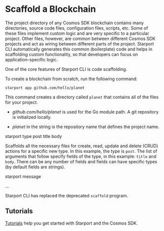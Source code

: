 # Scaffold a Blockchain

<!-- what is the general message we want to give? intro to the structure that is created for project and types or? we should say something about why we specify a github repo -->

The project directory of any Cosmos SDK blockchain contains many directories, source code files, configuration files, scripts, etc. Some of these files implement custom logic and are very specific to a particular project. Other files, however, are common between different Cosmos SDK projects and act as wiring between different parts of the project. Starport CLI automatically generates this common (boilerplate) code and helps in scaffolding custom functionality, so that developers can focus on application-specific logic.

One of the core features of Starport CLI is code scaffolding.

To create a blockchain from scratch, run the following command:

```
starport app github.com/hello/planet
```

This command creates a directory called `planet` that contains all of the files for your project. 

- _github.com/hello/planet_ is used for the Go module path. A git repository is initialized locally.

- _planet_ in the string is the repository name that defines the project name.

starport type post title body

Scaffolds all the necessary files for create, read, update and delete (CRUD) actions for a specific new type. In this example, the type is `post`. The list of arguments that follow specify fields of the type, in this example: `title` and `body`. There can be any number of fields and fields can have specific types (by default fields are strings).

starport message

...

Starport CLI has replaced the deprecated `scaffold` program.

## Tutorials

[Tutorials](https://github.com/cosmos/sdk-tutorials/) help you get started with Starport and the Cosmos SDK.
